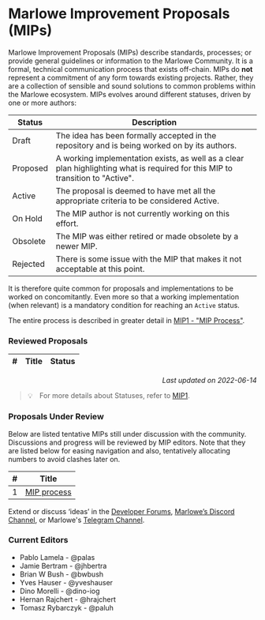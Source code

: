 # Marlowe Improvement Proposals (MIPs)

Marlowe Improvement Proposals (MIPs) describe standards, processes; or provide general guidelines or information to the Marlowe Community. It is a formal, technical communication process that exists off-chain. MIPs do **not** represent a commitment of any form towards existing projects. Rather, they are a collection of sensible and sound solutions to common problems within the Marlowe ecosystem. MIPs evolves around different statuses, driven by one or more authors:

| Status   | Description                                                                                                                    |
| ---      | ---                                                                                                                            |
| Draft    | The idea has been formally accepted in the repository and is being worked on by its authors.                                   |
| Proposed | A working implementation exists, as well as a clear plan highlighting what is required for this MIP to transition to "Active". |
| Active   | The proposal is deemed to have met all the appropriate criteria to be considered Active.                                       |
| On Hold  | The MIP author is not currently working on this effort.                                                                        |
| Obsolete | The MIP was either retired or made obsolete by a newer MIP.                                                                    |
| Rejected | There is some issue with the MIP that makes it not acceptable at this point.                                                   |

It is therefore quite common for proposals and implementations to be worked on concomitantly. Even more so that a working implementation (when relevant) is a mandatory condition for reaching an `Active` status. 

The entire process is described in greater detail in [MIP1 - "MIP Process"](./MIP-0001).

### Reviewed Proposals 

| # | Title | Status | 
| --- | --- | --- |

<p align="right"><i>Last updated on 2022-06-14</i></p>

> 💡 For more details about Statuses, refer to [MIP1](./MIP-0001).

### Proposals Under Review

Below are listed tentative MIPs still under discussion with the community. Discussions and progress will be reviewed by MIP editors. Note that they are listed below for easing navigation and also, tentatively allocating numbers to avoid clashes later on.

| **#** | **Title** | 
| --- | --- |
| 1 | [MIP process](./MIP-0001/) | Active |

Extend or discuss ‘ideas’ in the [Developer Forums](https://forum.cardano.org/c/developers), [Marlowe’s Discord Channel](https://discord.com/channels/826816523368005654/936295815926927390), or Marlowe's [Telegram Channel](https://t.me/IOHK_Marlowe).

### Current Editors

-  Pablo Lamela - @palas
-  Jamie Bertram - @jhbertra
-  Brian W Bush - @bwbush
-  Yves Hauser - @yveshauser
-  Dino Morelli - @dino-iog
-  Hernan Rajchert - @hrajchert
-  Tomasz Rybarczyk - @paluh
